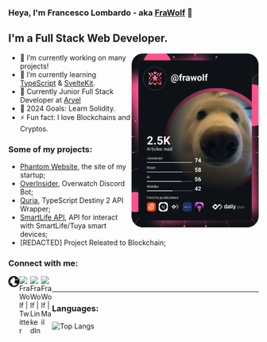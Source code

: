 ### Heya, I'm Francesco Lombardo - aka [FraWolf][website] 👋

## I'm a Full Stack Web Developer.

<div align="left">
  
  <a href="https://api.daily.dev/get?r=FraWolf" target="_blank">
    <img
      width="256"
      align="right"
      src="https://raw.githubusercontent.com/FraWolf/FraWolf/devcard/devcard.svg"
      alt="Francesco Lombardo's DevCard"
    />
  </a>
  
- 🔭 I’m currently working on many projects!
- 🌱 I’m currently learning [TypeScript](https://www.typescriptlang.org/) & [SvelteKit](https://kit.svelte.dev/).
- 💼 Currently Junior Full Stack Developer at [Aryel](https://aryel.io)
- 🥅 2024 Goals: Learn Solidity.
- ⚡ Fun fact: I love Blockchains and Cryptos.

### Some of my projects:
- [Phantom Website](https://phantomsec.dev), the site of my startup;
- [OverInsider](https://top.gg/bot/768147122901876827), Overwatch Discord Bot;
- [Quria](https://www.npmjs.com/package/quria), TypeScript Destiny 2 API Wrapper;
- [SmartLife API](https://tuya-web-api.phantomsec.workers.dev), API for interact with SmartLife/Tuya smart devices;
- [REDACTED] Project Releated to Blockchain;

### Connect with me:

[<img align="left" alt="FraWolf | Website" width="22px" style="fill: red;" src="https://raw.githubusercontent.com/iconic/open-iconic/master/svg/globe.svg" />][website]
[<img align="left" alt="FraWolf | Twitter" width="22px" src="https://cdn.jsdelivr.net/npm/simple-icons@v3/icons/twitter.svg" />][twitter]
[<img align="left" alt="FraWolf | LinkedIn" width="22px" src="https://cdn.jsdelivr.net/npm/simple-icons@v3/icons/linkedin.svg" />][linkedin]
[<img align="left" alt="FraWolf | Mail" width="22px" src="https://cdn.jsdelivr.net/npm/simple-icons@v3/icons/gmail.svg" />][mail]
</div>

<br />

---

### Languages:

![Top Langs](https://github-readme-stats.vercel.app/api/top-langs/?username=frawolf&layout=compact)

<!-- ---
### What I'm listening:

[![Spotify](https://now-playing.frawolf.it/api/spotify-playing)](https://open.spotify.com/user/8ah613z3pejhnn3uvwhqy8hvb)
-->

[website]: https://frawolf.dev
[twitter]: https://twitter.com/FraWolf__
[linkedin]: https://www.linkedin.com/in/francesco-lombardo-454988163/
[mail]: mailto:frawolf@outlook.it
